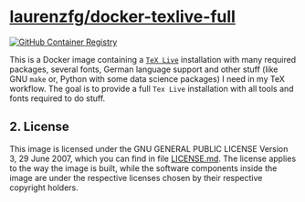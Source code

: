 # [laurenzfg/docker-texlive-full](https://github.com/laurenzfg/docker-texlive-full/pkgs/container/docker-texlive-full)

[![GitHub Container Registry](https://github.com/laurenzfg/docker-texlive-full/actions/workflows/main.yml/badge.svg)](https://github.com/laurenzfg/docker-texlive-full/pkgs/container/docker-texlive-full)

This is a Docker image containing a [`TeX Live`](http://en.wikipedia.org/wiki/TeX_Live) installation with many required packages, several fonts, German language support
and other stuff (like GNU `make` or, Python with some data science packages) I need in my TeX workflow.
The goal is to provide a full `Tex Live` installation with all tools and fonts required to do stuff.

## 2. License

This image is licensed under the GNU GENERAL PUBLIC LICENSE Version 3, 29 June 2007, which you can find in file [LICENSE.md](http://github.com/thomasWeise/docker-texlive/blob/master/LICENSE.md).
The license applies to the way the image is built, while the software components inside the image are under the respective licenses chosen by their respective copyright holders.
